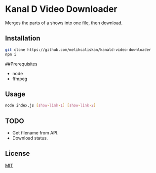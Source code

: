 # Kanal D Video Downloader

Merges the parts of a shows into one file, then download.

## Installation

```bash
git clone https://github.com/melihcaliskan/kanald-video-downloader
npm i
```

##Prerequisites
* node
* ffmpeg

## Usage

```bash
node index.js [show-link-1] [show-link-2]
```

## TODO

* Get filename from API.
* Download status.

## License
[MIT](https://choosealicense.com/licenses/mit/)
